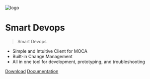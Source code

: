 ![logo](https://www.smart-is.com/wp-content/uploads/2019/09/moca-app-logo.png)

# Smart Devops

> Smart Devops

- Simple and Intuitive Client for MOCA
- Built-in Change Management
- All in one tool for development, prototyping, and troubleshooting

[Download](https://www.smart-is.com/what-we-do/smart-product/smart-devops/)
[Documentation](./readme.md)




